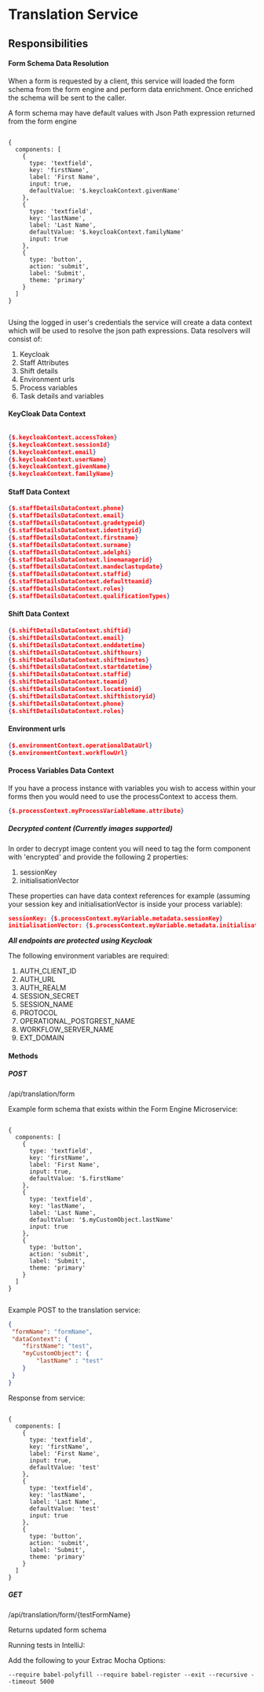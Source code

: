 # Translation Service

## Responsibilities

#### Form Schema Data Resolution

When a form is requested by a client, this service will loaded the form schema from the form engine and perform data enrichment. Once enriched the schema will be sent to the caller.

A form schema may have default values with Json Path expression returned from the form engine

```$json

{
  components: [
    {
      type: 'textfield',
      key: 'firstName',
      label: 'First Name',
      input: true,
      defaultValue: '$.keycloakContext.givenName'
    },
    {
      type: 'textfield',
      key: 'lastName',
      label: 'Last Name',
      defaultValue: '$.keycloakContext.familyName'
      input: true
    },
    {
      type: 'button',
      action: 'submit',
      label: 'Submit',
      theme: 'primary'
    }
  ]
}


```

Using the logged in user's credentials the service will create a data context which will be used to resolve the json path expressions. Data resolvers will consist of:

1. Keycloak
2. Staff Attributes
3. Shift details
4. Environment urls
5. Process variables
6. Task details and variables

#### KeyCloak Data Context
```json

{$.keycloakContext.accessToken}
{$.keycloakContext.sessionId}
{$.keycloakContext.email}
{$.keycloakContext.userName}
{$.keycloakContext.givenName}
{$.keycloakContext.familyName}

```

#### Staff Data Context

```json
{$.staffDetailsDataContext.phone}
{$.staffDetailsDataContext.email}
{$.staffDetailsDataContext.gradetypeid}
{$.staffDetailsDataContext.identityid}
{$.staffDetailsDataContext.firstname}
{$.staffDetailsDataContext.surname}
{$.staffDetailsDataContext.adelphi}
{$.staffDetailsDataContext.linemanagerid}
{$.staffDetailsDataContext.mandeclastupdate}
{$.staffDetailsDataContext.staffid}
{$.staffDetailsDataContext.defaultteamid}
{$.staffDetailsDataContext.roles}
{$.staffDetailsDataContext.qualificationTypes}

```

#### Shift Data Context
```json
{$.shiftDetailsDataContext.shiftid}
{$.shiftDetailsDataContext.email}
{$.shiftDetailsDataContext.enddatetime}
{$.shiftDetailsDataContext.shifthours}
{$.shiftDetailsDataContext.shiftminutes}
{$.shiftDetailsDataContext.startdatetime}
{$.shiftDetailsDataContext.staffid}
{$.shiftDetailsDataContext.teamid}
{$.shiftDetailsDataContext.locationid}
{$.shiftDetailsDataContext.shifthistoryid}
{$.shiftDetailsDataContext.phone}
{$.shiftDetailsDataContext.roles}

```

#### Environment urls
```json
{$.environmentContext.operationalDataUrl}
{$.environmentContext.workflowUrl}
```

#### Process Variables Data Context
If you have a process instance with variables you wish to access within your forms then you would need to use the processContext to access them.
```json
{$.processContext.myProcessVariableName.attribute}
```

##### Decrypted content (Currently images supported)

In order to decrypt image content you will need to tag the form component with 'encrypted' and provide the following 2 properties:

1. sessionKey
2. initialisationVector

These properties can have data context references for example (assuming your session key and initialisationVector is inside your process variable):

```json
sessionKey: {$.processContext.myVariable.metadata.sessionKey}
initialisationVector: {$.processContext.myVariable.metadata.initialisationVector}
```

**_All endpoints are protected using Keycloak_**

The following environment variables are required:

1. AUTH_CLIENT_ID
2. AUTH_URL
3. AUTH_REALM
4. SESSION_SECRET
5. SESSION_NAME
6. PROTOCOL
7. OPERATIONAL_POSTGREST_NAME
8. WORKFLOW_SERVER_NAME
9. EXT_DOMAIN


#### Methods

##### POST

/api/translation/form

Example form schema that exists within the Form Engine Microservice:
```$json

{
  components: [
    {
      type: 'textfield',
      key: 'firstName',
      label: 'First Name',
      input: true,
      defaultValue: '$.firstName'
    },
    {
      type: 'textfield',
      key: 'lastName',
      label: 'Last Name',
      defaultValue: '$.myCustomObject.lastName'
      input: true
    },
    {
      type: 'button',
      action: 'submit',
      label: 'Submit',
      theme: 'primary'
    }
  ]
}


```

Example POST to the translation service:

```json
{
 "formName": "formName",
 "dataContext": {
    "firstName": "test",
    "myCustomObject": {
        "lastName" : "test"
    }
 }
}
```
Response from service:

```$json

{
  components: [
    {
      type: 'textfield',
      key: 'firstName',
      label: 'First Name',
      input: true,
      defaultValue: 'test'
    },
    {
      type: 'textfield',
      key: 'lastName',
      label: 'Last Name',
      defaultValue: 'test'
      input: true
    },
    {
      type: 'button',
      action: 'submit',
      label: 'Submit',
      theme: 'primary'
    }
  ]
}

```

##### GET

/api/translation/form/{testFormName}

Returns updated form schema


Running tests in IntelliJ:

Add the following to your Extrac Mocha Options:
```text
--require babel-polyfill --require babel-register --exit --recursive --timeout 5000
```

